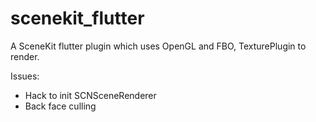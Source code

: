 # scenekit_flutter

A SceneKit flutter plugin which uses OpenGL and FBO, TexturePlugin to render.

Issues:
- Hack to init SCNSceneRenderer
- Back face culling

